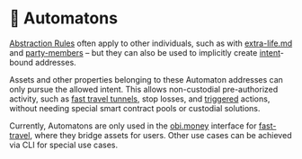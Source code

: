 # 🤖 Automatons

[Abstraction Rules](../glossary.md#abstraction-rule) often apply to other individuals, such as with [extra-life.md](extra-life.md "mention") and [party-members](party-members/ "mention") – but they can also be used to implicitly create [intent](../glossary.md#intent)-bound addresses.&#x20;

Assets and other properties belonging to these Automaton addresses can only pursue the allowed intent. This allows non-custodial pre-authorized activity, such as [fast travel tunnels](automatons.md#fast-travel-tunnel), stop losses, and [triggered](automatons.md#trigger-list) actions, without needing special smart contract pools or custodial solutions.

Currently, Automatons are only used in the [obi.money](https://obi.money) interface for [fast-travel](fast-travel/ "mention"), where they bridge assets for users. Other use cases can be achieved via CLI for special use cases.
